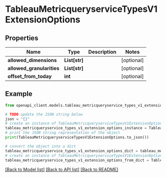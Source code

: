 # TableauMetricqueryserviceTypesV1ExtensionOptions


## Properties

Name | Type | Description | Notes
------------ | ------------- | ------------- | -------------
**allowed_dimensions** | **List[str]** |  | [optional] 
**allowed_granularities** | **List[str]** |  | [optional] 
**offset_from_today** | **int** |  | [optional] 

## Example

```python
from openapi_client.models.tableau_metricqueryservice_types_v1_extension_options import TableauMetricqueryserviceTypesV1ExtensionOptions

# TODO update the JSON string below
json = "{}"
# create an instance of TableauMetricqueryserviceTypesV1ExtensionOptions from a JSON string
tableau_metricqueryservice_types_v1_extension_options_instance = TableauMetricqueryserviceTypesV1ExtensionOptions.from_json(json)
# print the JSON string representation of the object
print(TableauMetricqueryserviceTypesV1ExtensionOptions.to_json())

# convert the object into a dict
tableau_metricqueryservice_types_v1_extension_options_dict = tableau_metricqueryservice_types_v1_extension_options_instance.to_dict()
# create an instance of TableauMetricqueryserviceTypesV1ExtensionOptions from a dict
tableau_metricqueryservice_types_v1_extension_options_from_dict = TableauMetricqueryserviceTypesV1ExtensionOptions.from_dict(tableau_metricqueryservice_types_v1_extension_options_dict)
```
[[Back to Model list]](../README.md#documentation-for-models) [[Back to API list]](../README.md#documentation-for-api-endpoints) [[Back to README]](../README.md)


